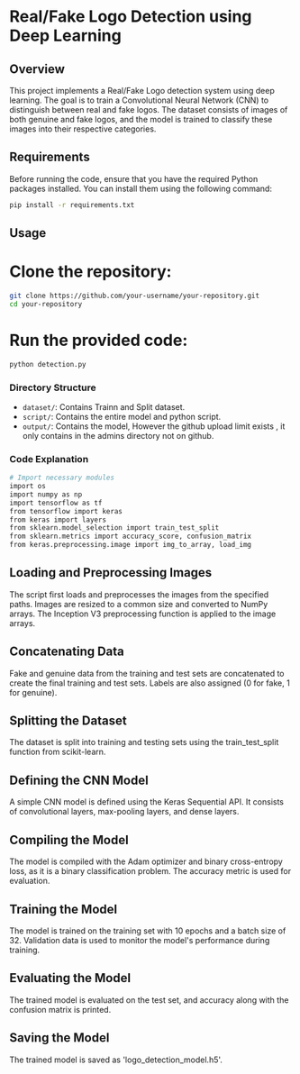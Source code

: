 # Real/Fake Logo Detection using Deep Learning

## Overview

This project implements a Real/Fake Logo detection system using deep learning. The goal is to train a Convolutional Neural Network (CNN) to distinguish between real and fake logos. The dataset consists of images of both genuine and fake logos, and the model is trained to classify these images into their respective categories.

## Requirements

Before running the code, ensure that you have the required Python packages installed. You can install them using the following command:

```bash
pip install -r requirements.txt
```
## Usage 
# Clone the repository:
```bash
git clone https://github.com/your-username/your-repository.git
cd your-repository
```

# Run the provided code:
```bash
python detection.py
```
### Directory Structure

- `dataset/`: Contains Trainn and Split dataset.
- `script/`: Contains the entire model and python script.
- `output/`: Contains the model, However the github upload limit exists , it only contains in the admins directory not on github.

### Code Explanation 
```bash
# Import necessary modules
import os
import numpy as np
import tensorflow as tf
from tensorflow import keras
from keras import layers
from sklearn.model_selection import train_test_split
from sklearn.metrics import accuracy_score, confusion_matrix
from keras.preprocessing.image import img_to_array, load_img
```

##  Loading and Preprocessing Images

The script first loads and preprocesses the images from the specified paths. Images are resized to a common size and converted to NumPy arrays. The Inception V3 preprocessing function is applied to the image arrays.

## Concatenating Data

Fake and genuine data from the training and test sets are concatenated to create the final training and test sets. Labels are also assigned (0 for fake, 1 for genuine).

##  Splitting the Dataset

The dataset is split into training and testing sets using the train_test_split function from scikit-learn.

##  Defining the CNN Model

A simple CNN model is defined using the Keras Sequential API. It consists of convolutional layers, max-pooling layers, and dense layers.

## Compiling the Model

The model is compiled with the Adam optimizer and binary cross-entropy loss, as it is a binary classification problem. The accuracy metric is used for evaluation.

## Training the Model

The model is trained on the training set with 10 epochs and a batch size of 32. Validation data is used to monitor the model's performance during training.

## Evaluating the Model

The trained model is evaluated on the test set, and accuracy along with the confusion matrix is printed.

## Saving the Model

The trained model is saved as 'logo_detection_model.h5'.
